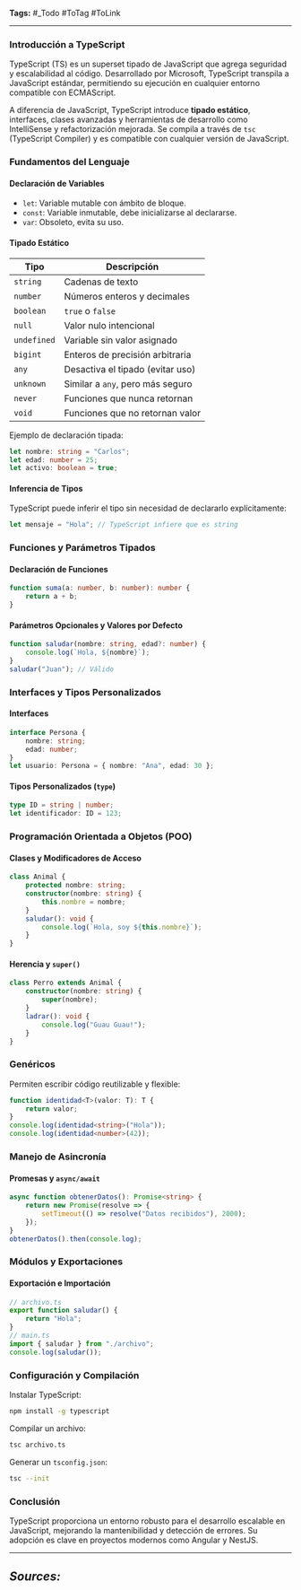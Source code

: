 **Tags:** #_Todo
#ToTag #ToLink 
- - -
### **Introducción a TypeScript**

TypeScript (TS) es un superset tipado de JavaScript que agrega seguridad y escalabilidad al código. Desarrollado por Microsoft, TypeScript transpila a JavaScript estándar, permitiendo su ejecución en cualquier entorno compatible con ECMAScript. 

A diferencia de JavaScript, TypeScript introduce **tipado estático**, interfaces, clases avanzadas y herramientas de desarrollo como IntelliSense y refactorización mejorada. Se compila a través de `tsc` (TypeScript Compiler) y es compatible con cualquier versión de JavaScript.

### **Fundamentos del Lenguaje**

#### **Declaración de Variables**
- `let`: Variable mutable con ámbito de bloque.
- `const`: Variable inmutable, debe inicializarse al declararse.
- `var`: Obsoleto, evita su uso.

#### **Tipado Estático**
| Tipo        | Descripción                      |
| ----------- | -------------------------------- |
| `string`    | Cadenas de texto                 |
| `number`    | Números enteros y decimales      |
| `boolean`   | `true` o `false`                 |
| `null`      | Valor nulo intencional           |
| `undefined` | Variable sin valor asignado      |
| `bigint`    | Enteros de precisión arbitraria  |
| `any`       | Desactiva el tipado (evitar uso) |
| `unknown`   | Similar a `any`, pero más seguro |
| `never`     | Funciones que nunca retornan     |
| `void`      | Funciones que no retornan valor  |

Ejemplo de declaración tipada:
```ts
let nombre: string = "Carlos";
let edad: number = 25;
let activo: boolean = true;
```

#### **Inferencia de Tipos**
TypeScript puede inferir el tipo sin necesidad de declararlo explícitamente:
```ts
let mensaje = "Hola"; // TypeScript infiere que es string
```

### **Funciones y Parámetros Tipados**
#### **Declaración de Funciones**
```ts
function suma(a: number, b: number): number {
    return a + b;
}
```

#### **Parámetros Opcionales y Valores por Defecto**
```ts
function saludar(nombre: string, edad?: number) {
    console.log(`Hola, ${nombre}`);
}
saludar("Juan"); // Válido
```
### **Interfaces y Tipos Personalizados**

#### **Interfaces**
```ts
interface Persona {
    nombre: string;
    edad: number;
}
let usuario: Persona = { nombre: "Ana", edad: 30 };
```

#### **Tipos Personalizados (`type`)**
```ts
type ID = string | number;
let identificador: ID = 123;
```

### **Programación Orientada a Objetos (POO)**
#### **Clases y Modificadores de Acceso**
```ts
class Animal {
    protected nombre: string;
    constructor(nombre: string) {
        this.nombre = nombre;
    }
    saludar(): void {
        console.log(`Hola, soy ${this.nombre}`);
    }
}
```
#### **Herencia y `super()`**
```ts
class Perro extends Animal {
    constructor(nombre: string) {
        super(nombre);
    }
    ladrar(): void {
        console.log("Guau Guau!");
    }
}
```

### **Genéricos**
Permiten escribir código reutilizable y flexible:
```ts
function identidad<T>(valor: T): T {
    return valor;
}
console.log(identidad<string>("Hola"));
console.log(identidad<number>(42));
```

### **Manejo de Asincronía**
#### **Promesas y `async/await`**
```ts
async function obtenerDatos(): Promise<string> {
    return new Promise(resolve => {
        setTimeout(() => resolve("Datos recibidos"), 2000);
    });
}
obtenerDatos().then(console.log);
```

### **Módulos y Exportaciones**
#### **Exportación e Importación**
```ts
// archivo.ts
export function saludar() {
    return "Hola";
}
// main.ts
import { saludar } from "./archivo";
console.log(saludar());
```

### **Configuración y Compilación**
Instalar TypeScript:
```bash
npm install -g typescript
```
Compilar un archivo:
```bash
tsc archivo.ts
```
Generar un `tsconfig.json`:
```bash
tsc --init
```

### **Conclusión**
TypeScript proporciona un entorno robusto para el desarrollo escalable en JavaScript, mejorando la mantenibilidad y detección de errores. Su adopción es clave en proyectos modernos como Angular y NestJS.

- - - 
## ***Sources:***